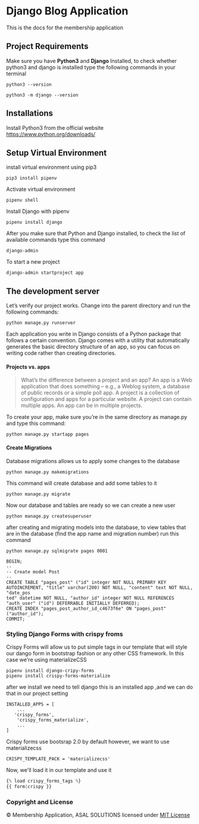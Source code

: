 # Django Blog Application

This is the docs for the membership application

## Project Requirements

Make sure you have **Python3** and **Django** Installed, to check whether python3 and django is installed type the following commands in your terminal

```shell
python3 --version
```

```shell
python3 -m django --version

```

## Installations

Install Python3 from the official website https://www.python.org/downloads/

## Setup Virtual Environment

install virtual environment using pip3

```shell
pip3 install pipenv
```

Activate virtual environment

```shell
pipenv shell
```

Install Django with pipenv

```shell
pipenv install django
```

After you make sure that Python and Django installed, to check the list of available commands type this command

```shell
django-admin
```

To start a new project

```shell
django-admin startproject app
```

## The development server

Let’s verify our project works. Change into the parent directory and run the following commands:

```shell
python manage.py runserver
```

Each application you write in Django consists of a Python package that follows a certain convention. Django comes with a utility that automatically generates the basic directory structure of an app, so you can focus on writing code rather than creating directories.

#### Projects vs. apps

> What’s the difference between a project and an app? An app is a Web application
> that does something – e.g., a Weblog system, a database of public records or a
> simple poll app. A project is a collection of configuration and apps for a
> particular website. A project can contain multiple apps. An app can be in
> multiple projects.

To create your app, make sure you’re in the same directory as manage.py and type this command:

```shell
python manage.py startapp pages
```

#### Create Migrations

Database migrations allows us to apply some changes to the database

```shell
python manage.py makemigrations
```

This command will create database and add some tables to it

```shell
python manage.py migrate
```

Now our database and tables are ready so we can create a new user

```shell
python manage.py createsuperuser
```

after creating and migrating models into the database, to view tables that are in the database (find the app name and migration number) run this command

```shell
python manage.py sqlmigrate pages 0001
```

```database
BEGIN;
--
-- Create model Post
--
CREATE TABLE "pages_post" ("id" integer NOT NULL PRIMARY KEY AUTOINCREMENT, "title" varchar(200) NOT NULL, "content" text NOT NULL, "date_pos
ted" datetime NOT NULL, "author_id" integer NOT NULL REFERENCES "auth_user" ("id") DEFERRABLE INITIALLY DEFERRED);
CREATE INDEX "pages_post_author_id_c4673f6e" ON "pages_post" ("author_id");
COMMIT;
```

### Styling Django Forms with crispy froms

Crispy Forms will allow us to put simple tags in our template that will style our dango form in bootstrap fashion or any other CSS framework. In this case we're using materializeCSS

```script
pipenv install django-cripy-forms
pipenv install crispy-forms-materialize
```

after we install we need to tell django this is an installed app ,and we can do that in our project setting

```script
INSTALLED_APPS = [
    ...
   'crispy_forms',
    'crispy_forms_materialize',
    ...
]
```

Crispy forms use bootsrap 2.0 by default however, we want to use materializecss

```script
CRISPY_TEMPLATE_PACK = 'materializecss'
```

Now, we'll load it in our template and use it

```python
{% load crispy_forms_tags %}
{{ form|crispy }}
```

### Copyright and License

© Membership Application, ASAL SOLUTIONS
licensed under [MIT License](LICENSE)
